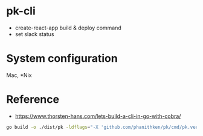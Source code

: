 # pk-cli
* create-react-app build & deploy command
* set slack status

# System configuration
Mac, *Nix

# Reference
* https://www.thorsten-hans.com/lets-build-a-cli-in-go-with-cobra/

```bash
go build -o ./dist/pk -ldflags="-X 'github.com/phanithken/pk/cmd/pk.version=0.0.2'" main.go
```
